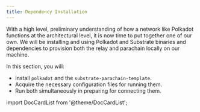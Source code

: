 ```yaml
---
title: Dependency Installation
---
```


With a high level, preliminary understanding of how a network like Polkadot functions at the architectural level, it is now time to put together one of our own.  We will be installing and using Polkadot and Substrate binaries and dependencies to provision both the relay and parachain locally on our machine.

In this section, you will:

- Install `polkadot` and the `substrate-parachain-template`.
- Acquire the necessary configuration files for running them.
- Run both simultaneously in preparing for connecting them.

import DocCardList from '@theme/DocCardList';

<DocCardList />